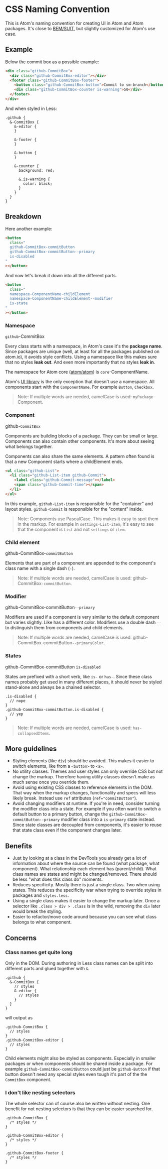# CSS Naming Convention

This is Atom's naming convention for creating UI in Atom and Atom packages. It's close to [BEM/SUIT](https://github.com/suitcss/suit/blob/master/doc/naming-conventions.md), but slightly customized for Atom's use case.

## Example

Below the commit box as a possible example:

```html
<div class="github-CommitBox">
  <div class="github-CommitBox-editor"></div>
  <footer class="github-CommitBox-footer">
    <button class="github-CommitBox-button">Commit to sm-branch</button>
    <div class="github-CommitBox-counter is-warning">50</div>
  </footer>
</div>
```

And when styled in Less:

```less
.github {
  &-CommitBox {
    &-editor {
    }

    &-footer {
    }

    &-button {
    }

    &-counter {
      background: red;

      &.is-warning {
        color: black;
      }
    }
  }
}
```

## Breakdown

Here another example:

```html
<button
  class="
  github-CommitBox-commitButton
  github-CommitBox-commitButton--primary
  is-disabled
"
></button>
```

And now let's break it down into all the different parts.

```html
<button
  class="
  namespace-ComponentName-childElement 
  namespace-ComponentName-childElement--modifier
  is-state
"
></button>
```

### Namespace

`github`-CommitBox

Every class starts with a namespace, in Atom's case it's the **package name**. Since packages are unique (well, at least for all the packages published on atom.io), it avoids style conflicts. Using a namespace like this makes sure that no styles **leak out**. And even more importantly that no styles **leak in**.

The namespace for Atom core ([atom/atom](https://github.com/atom/atom-ui)) is `core`-ComponentName.

Atom's [UI library](https://github.com/atom/atom-ui) is the only exception that doesn't use a namespace. All components start with the `ComponentName`. For example `Button`, `Checkbox`.

> Note: If multiple words are needed, camelCase is used: `myPackage`-Component.

### Component

github-`CommitBox`

Components are building blocks of a package. They can be small or large. Components can also contain other components. It's more about seeing what belongs together.

Components can also share the same elements. A pattern often found is that a new Component starts where a childElement ends.

```html
<ul class="github-List">
  <li class="github-List-item github-Commit">
    <label class="github-Commit-message"></label>
    <span class="github-Commit-time"></span>
  </li>
</ul>
```

In this example, `github-List-item` is responsible for the "container" and layout styles. `github-Commit` is responsible for the "content" inside.

> Note: Components use PascalCase. This makes it easy to spot them in the markup. For example in `settings-List-item`, it's easy to see that the component is `List` and not `settings` or `item`.

### Child element

github-CommitBox-`commitButton`

Elements that are part of a component are appended to the component's class name with a single dash (`-`).

> Note: If multiple words are needed, camelCase is used: github-CommitBox`-commitButton`.

### Modifier

github-CommitBox-commitButton`--primary`

Modifiers are used if a component is very similar to the default component but varies slightly. Like has a different color. Modifiers use a double dash `--` to distinguish them from components and child elements.

> Note: If multiple words are needed, camelCase is used: github-CommitBox-commitButton`--primaryColor`.

### States

github-CommitBox-commitButton `is-disabled`

States are prefixed with a short verb, like `is-` or `has-`. Since these class names probably get used in many different places, it should never be styled stand-alone and always be a chained selector.

```less
.is-disabled {
  // nope
}
.github-CommitBox-commitButton.is-disabled {
  // yep
}
```

> Note: If multiple words are needed, camelCase is used: `has-collapsedItems`.

## More guidelines

- Styling elements (like `div`) should be avoided. This makes it easier to switch elements, like from a `<button>` to `<a>`.
- No utility classes. Themes and user styles can only override CSS but not change the markup. Therefore having utility classes doesn't make as much sense once you override them.
- Avoid using existing CSS classes to reference elements in the DOM. That way when the markup changes, functionality and specs will less likely break. Instead use `ref` attributes (`ref="commitButton"`).
- Avoid changing modifiers at runtime. If you're in need, consider turning the modifier class into a state. For example if you often want to switch a default button to a primary button, change the `github-CommitBox-commitButton--primary` modifier class into a `is-primary` state instead. Since state classes are decoupled from components, it's easier to reuse that state class even if the component changes later.

## Benefits

- Just by looking at a class in the DevTools you already get a lot of information about where the source can be found (what package, what component). What relationship each element has (parent/child). What class names are states and might be changed/removed. There should be less "what does this class do" moments.
- Reduces specificity. Mostly there is just a single class. Two when using states. This reduces the specificity war when trying to override styles in packages and `styles.less`.
- Using a single class makes it easier to change the markup later. Once a selector like `.class > div > .class` is in the wild, removing the `div` later would break the styling.
- Easier to refactor/move code around because you can see what class belongs to what component.

## Concerns

### Class names get quite long

Only in the DOM. During authoring in Less class names can be split into different parts and glued together with `&`.

```less
.github {
  &-CommitBox {
    // styles
    &-editor {
      // styles
    }
  }
}
```

will output as

```less
.github-CommitBox {
  // styles
}
.github-CommitBox-editor {
  // styles
}
```

Child elements might also be styled as components. Especially in smaller packages or when components should be shared inside a package. For example `github-CommitBox-commitButton` could just be `github-Button` if that button doesn't need any special styles even tough it's part of the the `CommitBox` component.

### I don't like nesting selectors

The whole selector can of course also be written without nesting. One benefit for not nesting selectors is that they can be easier searched for.

```less
.github-CommitBox {
  /* styles */
}

.github-CommitBox-editor {
  /* styles */
}

.github-CommitBox-footer {
  /* styles */
}
```
